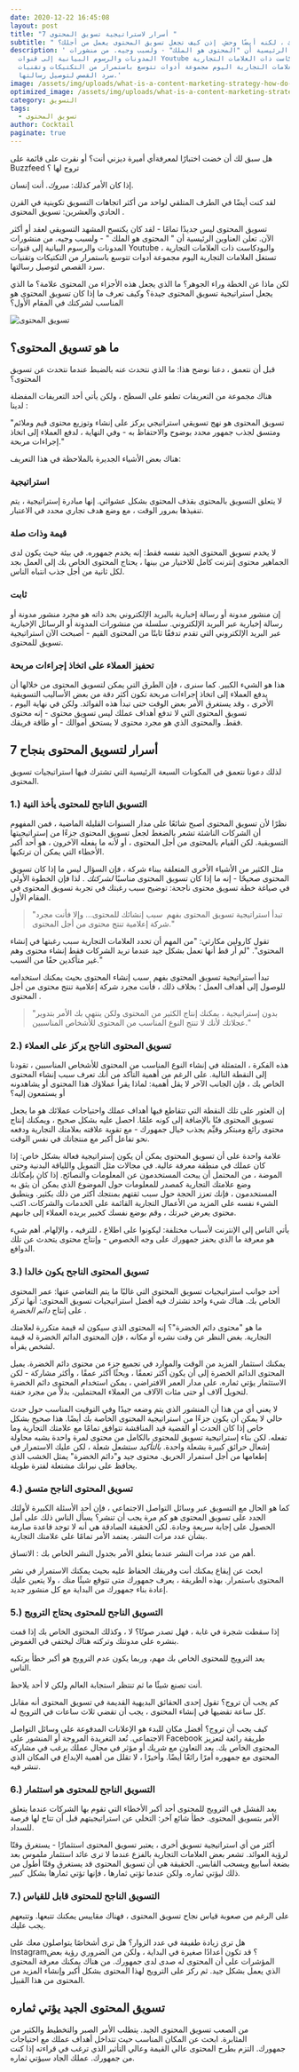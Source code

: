 ```yaml
---
date: 2020-12-22 16:45:08
layout: post
title: "7 أسرار لاستراتيجية تسويق المحتوى "
subtitle: " المحتوى هو الملك ، لكنه أيضًا وحش. إذن كيف تجعل تسويق المحتوى يعمل من أجلك؟"
description: ' العناوين الرئيسية أن "المحتوى هو الملك" - ولسبب وجيه. من منشورات
  المدونات والرسوم البيانية إلى قنوات Youtube والبودكاست ذات العلامات التجارية ،
  تستغل العلامات التجارية اليوم مجموعة أدوات تتوسع باستمرار من التكتيكات وتقنيات
  سرد القصص لتوصيل رسالتها.'
image: /assets/img/uploads/what-is-a-content-marketing-strategy-how-do-i-create-one-opengraph.png
optimized_image: /assets/img/uploads/what-is-a-content-marketing-strategy-how-do-i-create-one-opengraph.png
category: التسويق
tags:
  - تسويق المحتوى
author: Cocktail
paginate: true
---
```

هل سبق لك أن خضت اختبارًا  لمعرفةأي أميرة ديزني أنت؟ أو نقرت على قائمة على Buzzfeed تروج لها ؟

إذا كان الأمر كذلك: *مبروك.* أنت إنسان.

لقد كنت أيضًا في الطرف المتلقي لواحد من أكثر اتجاهات التسويق تكوينية في القرن الحادي والعشرين: تسويق المحتوى .

تسويق المحتوى ليس جديدًا تمامًا - لقد كان يكتسح المشهد التسويقي لعقد أو أكثر الآن. تعلن العناوين الرئيسية أن " المحتوى هو الملك " - ولسبب وجيه. من منشورات المدونات والرسوم البيانية إلى قنوات Youtube والبودكاست ذات العلامات التجارية ، تستغل العلامات التجارية اليوم مجموعة أدوات تتوسع باستمرار من التكتيكات وتقنيات سرد القصص لتوصيل رسالتها.

لكن ماذا عن الخطة وراء الجوهر؟ ما الذي يجعل هذه الأجزاء من المحتوى علامة؟ ما الذي يجعل استراتيجية تسويق المحتوى جيدة؟ وكيف تعرف ما إذا كان تسويق المحتوى هو المناسب لشركتك في المقام الأول؟

![تسويق المحتوى](https://ci4.googleusercontent.com/proxy/6HHtdC6bQ2rAI_lql2OpUCoxVy0TWVZDhesxjvDD_aBm3hzUAzKyI4cgFVxxj9BFbQsb_HmgxkzeiXbs6niAfojH5IkWmwchX_-NdwKuWdIGn3eTtpZunG_s3M_1wItW4tp1xrC_yBOsnhKmFneYNXg3Vyg8Uw=s0-d-e1-ft#https://d3o1wlpkmt4nt9.cloudfront.net/wp-content/uploads/2017/11/17110904/content-marketing-min.jpg)

## ما هو تسويق المحتوى؟

قبل أن نتعمق ، دعنا نوضح هذا: ما الذي نتحدث عنه بالضبط عندما نتحدث عن تسويق المحتوى؟

هناك مجموعة من التعريفات تطفو على السطح ، ولكن يأتي أحد التعريفات المفضلة لدينا :

"تسويق المحتوى هو نهج تسويقي استراتيجي يركز على إنشاء وتوزيع محتوى قيم وملائم ومتسق لجذب جمهور محدد بوضوح والاحتفاظ به - وفي النهاية ، لدفع العملاء إلى اتخاذ إجراءات مربحة."

هناك بعض الأشياء الجديرة بالملاحظة في هذا التعريف:

### استراتيجية

لا يتعلق التسويق بالمحتوى بقذف المحتوى بشكل عشوائي. إنها مبادرة إستراتيجية ، يتم تنفيذها بمرور الوقت ، مع وضع هدف تجاري محدد في الاعتبار.

### قيمة وذات صلة

لا يخدم تسويق المحتوى الجيد نفسه فقط: إنه يخدم جمهوره. في بيئة حيث يكون لدى الجماهير محتوى إنترنت كامل للاختيار من بينها ، يحتاج المحتوى الخاص بك إلى العمل بجد لكل ثانية من أجل جذب انتباه الناس.

### ثابت

إن منشور مدونة أو رسالة إخبارية بالبريد الإلكتروني بحد ذاته هو مجرد منشور مدونة أو رسالة إخبارية عبر البريد الإلكتروني. سلسلة من منشورات المدونة أو الرسائل الإخبارية عبر البريد الإلكتروني التي تقدم  تدفقًا ثابتًا من المحتوى القيم - أصبحت الآن استراتيجية تسويق للمحتوى.

### تحفيز العملاء على اتخاذ إجراءات مربحة

هذا هو الشيء الكبير. كما سنرى ، فإن الطرق التي يمكن لتسويق المحتوى من خلالها أن يدفع العملاء إلى اتخاذ إجراءات مربحة تكون أكثر دقة من بعض الأساليب التسويقية الأخرى ، وقد يستغرق الأمر بعض الوقت حتى تبدأ هذه الفوائد. ولكن في نهاية اليوم ، تسويق المحتوى التي لا تدفع أهداف عملك ليس تسويق محتوى - إنه محتوى فقط. والمحتوى الذي هو مجرد محتوى لا يستحق أموالك - أو طاقة فريقك.

## 7 أسرار لتسويق المحتوى بنجاح

لذلك دعونا نتعمق في المكونات السبعة الرئيسية التي تشترك فيها استراتيجيات تسويق المحتوى. 

### 1.) التسويق الناجح للمحتوى يأخذ النية

نظرًا لأن تسويق المحتوى أصبح شائعًا على مدار السنوات القليلة الماضية ، فمن المفهوم أن الشركات الناشئة تشعر بالضغط لجعل تسويق المحتوى جزءًا من إستراتيجيتها التسويقية. لكن القيام بالمحتوى من أجل المحتوى ، أو لأنه ما يفعله الآخرون ، هو أحد أكبر الأخطاء التي يمكن أن ترتكبها.

مثل الكثير من الأشياء الأخرى المتعلقة ببناء شركة ، فإن السؤال ليس ما إذا كان تسويق المحتوى صحيحًا - إنه ما إذا كان تسويق المحتوى مناسبًا *لشركتك* . لذا فإن الخطوة الأولى في صياغة خطة تسويق محتوى ناجحة: توضيح سبب رغبتك في تجربة تسويق المحتوى في المقام الأول.

> "تبدأ استراتيجية تسويق المحتوى بفهم  *سبب* إنشائك للمحتوى... وإلا فأنت مجرد شركة إعلامية تنتج محتوى من أجل المحتوى."

تقول كارولين مكارثي: "من المهم أن تحدد العلامات التجارية سبب رغبتها في إنشاء المحتوى". "لم أر قط أنها تعمل بشكل جيد عندما تريد الشركات فقط إنشاء محتوى وهم غير متأكدين حقًا من السبب."

تبدأ استراتيجية تسويق المحتوى بفهم  *سبب* إنشاء المحتوى بحيث يمكنك استخدامه للوصول إلى أهداف العمل ؛ بخلاف ذلك ، فأنت مجرد شركة إعلامية تنتج محتوى من أجل المحتوى . 

> "بدون إستراتيجية ، يمكنك إنتاج الكثير من المحتوى ولكن ينتهي بك الأمر بتدوير عجلاتك لأنك لا تنتج النوع المناسب من المحتوى للأشخاص المناسبين."

### 2.) تسويق المحتوى الناجح يركز على العملاء

هذه الفكرة ، المتمثلة في إنشاء النوع المناسب من المحتوى للأشخاص المناسبين ، تقودنا إلى النقطة التالية. على الرغم من أهمية التأكد من أنك تعرف سبب إنشاء المحتوى الخاص بك ، فإن الجانب الآخر لا يقل أهمية: لماذا يقرأ عملاؤك هذا المحتوى أو يشاهدونه أو يستمعون إليه؟

إن العثور على تلك النقطة التي تتقاطع فيها أهداف عملك واحتياجات عملائك هو ما يجعل تسويق المحتوى فنًا بالإضافة إلى كونه علمًا. احصل عليه بشكل صحيح ، ويمكنك إنتاج محتوى رائع ومبتكر وقيِّم يجذب خيال جمهورك - مع تقوية علاقته بعلامتك التجارية ودفعه نحو تفاعل أكبر مع منتجاتك في نفس الوقت.

علامة واحدة على أن تسويق المحتوى يمكن أن يكون إستراتيجية فعالة بشكل خاص: إذا كان عملك في منطقة معرفة عالية. في مجالات مثل التمويل واللياقة البدنية وحتى الموضة ، من المحتمل أن يبحث المستخدمون عن المعلومات والنصائح. إذا كان بإمكانك وضع علامتك التجارية كمصدر للمعلومات حول الموضوع الذي يمكن أن يثق به المستخدمون ، فإنك تعزز الحجة حول سبب ثقتهم بمنتجك أكثر من ذلك بكثير. وينطبق الشيء نفسه على المزيد من الأعمال التجارية القائمة على الخدمات والشركات. اكتب محتوى يعرض خبرتك ، وقم بوضع نفسك كخبير يريده العملاء إلى جانبهم. 

يأتي الناس إلى الإنترنت لأسباب مختلفة: ليكونوا على اطلاع ، للترفيه ، والإلهام. أهم شيء هو معرفة ما الذي يحفز جمهورك على وجه الخصوص - وإنتاج محتوى يتحدث عن تلك الدوافع.

### 3.) تسويق المحتوى الناجح يكون  خالدا

أحد جوانب استراتيجيات تسويق المحتوى التي غالبًا ما يتم التغاضي عنها: عمر المحتوى الخاص بك. هناك شيء واحد تشترك فيه أفضل استراتيجيات تسويق المحتوى: أنها تركز على إنتاج *دائم الخضرة* .

ما هو "محتوى دائم الخضرة"؟ إنه المحتوى الذي سيكون له قيمة متكررة لعلامتك التجارية. بغض النظر عن وقت نشره أو مكانه ، فإن المحتوى الدائم الخضرة له قيمة لشخص يقرأه.

يمكنك استثمار المزيد من الوقت والموارد في تجميع جزء من محتوى دائم الخضرة. يميل المحتوى الدائم الخضرة إلى أن يكون أكثر تعمقًا ، وبحثًا أكثر عمقًا ، وأكثر مشاركة - لكن الاستثمار يؤتي ثماره. على مدار العمر الافتراضي ، يمكن استخدام المحتوى دائم الخضرة لتحويل آلاف أو حتى مئات الآلاف من العملاء المحتملين، بدلاً من مجرد حفنة.

لا يعني أي من هذا أن المنشور الذي يتم وضعه جيدًا وفي التوقيت المناسب حول حدث حالي لا يمكن أن يكون جزءًا من استراتيجية المحتوى الخاصة بك أيضًا. هذا صحيح بشكل خاص إذا كان الحدث أو القضية قيد المناقشة تتوافق تمامًا مع علامتك التجارية وما تفعله. لكن بناء إستراتيجية تسويق للمحتوى بالكامل من محتوى لمرة واحدة يشبه محاولة إشعال حرائق كبيرة بشعلة واحدة. *بالتأكيد* ستشعل شعلة ، لكن عليك الاستمرار في إطعامها من أجل استمرار الحريق. محتوى جيد و"دائم الخضرة" يمثل الخشب الذي يحافظ على نيرانك مشتعلة لفترة طويلة.

### 4.) تسويق المحتوى الناجح متسق

كما هو الحال مع التسويق عبر وسائل التواصل الاجتماعي ، فإن أحد الأسئلة الكبيرة لأولئك الجدد على تسويق المحتوى هو كم مرة يجب أن تنشر؟ يسأل الناس ذلك على أمل الحصول على إجابة سريعة وجادة. لكن الحقيقة الصادقة هي أنه لا توجد قاعدة صارمة بشأن عدد مرات النشر. يعتمد الأمر تمامًا على علامتك التجارية.

أهم من عدد مرات النشر عندما يتعلق الأمر بجدول النشر الخاص بك : الاتساق.

ابحث عن إيقاع يمكنك أنت وفريقك الحفاظ عليه بحيث يمكنك الاستمرار في نشر المحتوى باستمرار. بهذه الطريقة ، يعرف جمهورك متى تتوقع شيئًا منك ، ولا يتعين عليك إعادة بناء جمهورك من البداية مع كل منشور جديد.

### 5.) التسويق الناجح للمحتوى يحتاج الترويج

إذا سقطت شجرة في غابة ، فهل تصدر صوتًا؟ لا ، وكذلك المحتوى الخاص بك إذا قمت بنشره على مدونتك وتركته هناك ليختفي في الغموض.

يعد الترويج للمحتوى الخاص بك مهم، وربما يكون عدم الترويج هو أكبر خطأ يرتكبه الناس. 

أنت تصنع شيئًا ما ثم تنتظر استجابة العالم ولكن لا أحد يلاحظ.

كم يجب أن تروج؟ تقول إحدى الحقائق البديهية القديمة في تسويق المحتوى أنه مقابل كل ساعة تقضيها في إنشاء المحتوى ، يجب أن تقضي ثلاث ساعات في الترويج له. 

كيف يجب أن تروج؟ أفضل مكان للبدء هو الإعلانات المدفوعة على وسائل التواصل الاجتماعي. تُعد التغريدة المروجة أو المنشور على Facebook طريقة رائعة لتعزيز المحتوى الخاص بك. يعد التعاون مع شريك أو مؤثر في مجال عملك يرغب في مشاركة المحتوى مع جمهوره أمرًا رائعًا أيضًا. وأخيرًا ، لا تقلل من أهمية الإبداع في المكان الذي تنشر فيه.

### 6.) التسويق الناجح للمحتوى هو استثمار

يعد الفشل في الترويج للمحتوى أحد أكبر الأخطاء التي تقوم بها الشركات عندما يتعلق الأمر بتسويق المحتوى. خطأ شائع آخر: التخلي عن استراتيجيتهم قبل أن تتاح لها فرصة للسداد.

أكثر من أي استراتيجية تسويق أخرى ، يعتبر تسويق المحتوى استثمارًا - يستغرق وقتًا لرؤية العوائد. تشعر بعض العلامات التجارية بالفزع عندما لا ترى عائد استثمار ملموس بعد بضعة أسابيع ويسحب القابس. الحقيقة هي أن تسويق المحتوى قد يستغرق وقتًا أطول من ذلك ليؤتي ثماره. ولكن عندما تؤتي ثمارها ، فإنها تؤتي ثمارها بشكل  *كبير.* 

### 7.) التسويق الناجح للمحتوى قابل للقياس

على الرغم من صعوبة قياس نجاح تسويق المحتوى ، فهناك مقاييس يمكنك تتبعها. وتتبعهم يجب عليك.

هل ترى زيادة طفيفة في عدد الزوار؟ هل ترى أشخاصًا يتواصلون معك على Instagram؟ قد تكون أعدادًا صغيرة في البداية ، ولكن من الضروري رؤية بعض المؤشرات على أن المحتوى له صدى لدى جمهورك. من هناك يمكنك معرفة المحتوى الذي يعمل بشكل جيد. ثم ركز على الترويج لهذا المحتوى بشكل أكبر وإنشاء المزيد من المحتوى من هذا القبيل.

## تسويق المحتوى الجيد يؤتي ثماره

من الصعب تسويق المحتوى الجيد. يتطلب الأمر الصبر والتخطيط والكثير من المثابرة. ابحث عن المكان المناسب حيث تتداخل أهداف عملك مع احتياجات جمهورك. التزم بطرح المحتوى عالي القيمة وعالي التأثير الذي ترغب في قراءته إذا كنت من جمهورك. عملك الجاد سيؤتي ثماره.